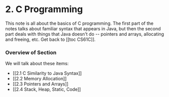 # 2. C Programming
This note is all about the basics of C programming. The first part of the notes talks about familiar syntax that appears in Java, but then the second part deals with things that Java doesn't do -- pointers and arrays, allocating and freeing, etc. 
Get back to [[toc CS61C]].

### Overview of Section
We will talk about these items:
- [[2.1 C Similarity to Java Syntax]]
- [[2.2 Memory Allocation]]
- [[2.3 Pointers and Arrays]]
- [[2.4 Stack, Heap, Static, Code]]
